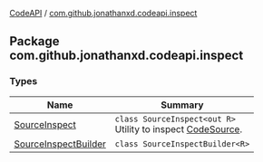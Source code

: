 [CodeAPI](../index.md) / [com.github.jonathanxd.codeapi.inspect](.)

## Package com.github.jonathanxd.codeapi.inspect

### Types

| Name | Summary |
|---|---|
| [SourceInspect](-source-inspect/index.md) | `class SourceInspect<out R>`<br>Utility to inspect [CodeSource](../com.github.jonathanxd.codeapi/-code-source/index.md). |
| [SourceInspectBuilder](-source-inspect-builder/index.md) | `class SourceInspectBuilder<R>` |
